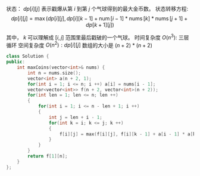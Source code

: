 状态： $d p[i][j]$ 表示戳爆从第 $i$ 到第 $j$ 个气球得到的最大金币数。
状态转移方程:
$$
d p[i][j]=\max (d p[i][j], d p[i][k-1]+\operatorname{num}[i-1] * \operatorname{nums}[k] * \operatorname{nums}[j+1]+d p[k+1][j])
$$

其中， $k$ 可以理解成 $[i, j]$ 范围里最后戳破的一个气球。
时间复杂度 $O\left(n^3\right):$ 三层循环
空间复杂度 $O\left(n^2\right): d p[i][j]$ 数组的大小是 $(n+2) *(n+2)$

```c++
class Solution {
public:
    int maxCoins(vector<int>& nums) {
        int n = nums.size();
        vector<int> a(n + 2, 1);
        for(int i = 1; i <= n; i ++) a[i] = nums[i - 1];
        vector<vector<int>> f(n + 2, vector<int>(n + 2));
        for(int len = 1; len <= n; len ++)
        {
            for(int i = 1; i <= n - len + 1; i ++)
            {
                int j = len + i - 1;
                for(int k = i; k <= j; k ++)
                {
                    f[i][j] = max(f[i][j], f[i][k - 1] + a[i - 1] * a[k] * a[j + 1] + f[k + 1][j]);
                }
            }
        }
        return f[1][n];
    }
};
```


